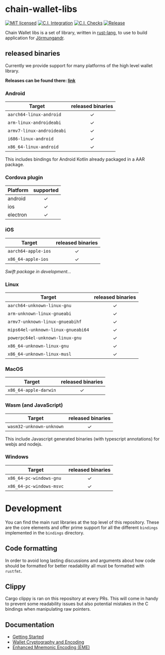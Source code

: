 # chain-wallet-libs

[![MIT licensed][mit-badge]][mit-url]
[![C.I. Integration][ci-integration-badge]][ci-integration-url]
[![C.I. Checks][ci-check-badge]][ci-check-url]
[![Release][release-badge]][release-url]

[mit-badge]: https://img.shields.io/badge/license-MIT%2FApache--2.0-blue
[mit-url]: LICENSE
[ci-integration-badge]: https://github.com/The-Blockchain-Company/chain-wallet-libs/workflows/C.I.%20Integration/badge.svg
[ci-integration-url]: https://github.com/The-Blockchain-Company/chain-wallet-libs/actions?query=workflow%3A%22C.I.+Integration%22
[ci-check-badge]: https://github.com/The-Blockchain-Company/chain-wallet-libs/workflows/C.I.%20Checks/badge.svg
[ci-check-url]: https://github.com/The-Blockchain-Company/chain-wallet-libs/actions?query=workflow%3A%22C.I.+Checks%22
[release-badge]: https://github.com/The-Blockchain-Company/chain-wallet-libs/workflows/Release/badge.svg
[release-url]: https://github.com/The-Blockchain-Company/chain-wallet-libs/actions?query=workflow%3ARelease

Chain Wallet libs is a set of library, written in [rust-lang], to use to build application for [Jörmungandr].

## released binaries

Currently we provide support for many platforms of the high level wallet library.

**Releases can be found there: [link][release-latest]**

### Android

| Target                    | released binaries |
| ------------------------- | :---------------: |
| `aarch64-linux-android`   |         ✓         |
| `arm-linux-androideabi`   |         ✓         |
| `armv7-linux-androideabi` |         ✓         |
| `i686-linux-android`      |         ✓         |
| `x86_64-linux-android`    |         ✓         |

This includes bindings for Android Kotlin already packaged in a AAR package.

### Cordova plugin

| Platform | supported |
| -------- | :-------: |
| android  |     ✓     |
| ios      |     ✓     |
| electron |     ✓     |

### iOS

| Target              | released binaries |
| ------------------- | :---------------: |
| `aarch64-apple-ios` |         ✓         |
| `x86_64-apple-ios`  |         ✓         |

_Swift package in development..._

### Linux

| Target                             | released binaries |
| ---------------------------------- | :---------------: |
| `aarch64-unknown-linux-gnu`        |         ✓         |
| `arm-unknown-linux-gnueabi`        |         ✓         |
| `armv7-unknown-linux-gnueabihf`    |         ✓         |
| `mips64el-unknown-linux-gnueabi64` |         ✓         |
| `powerpc64el-unknown-linux-gnu`    |         ✓         |
| `x86_64-unknown-linux-gnu`         |         ✓         |
| `x86_64-unknown-linux-musl`        |         ✓         |

### MacOS

| Target                | released binaries |
| --------------------- | :---------------: |
| `x86_64-apple-darwin` |         ✓         |

### Wasm (and JavaScript)

| Target                   | released binaries |
| ------------------------ | :---------------: |
| `wasm32-unknown-unknown` |         ✓         |

This include Javascript generated binaries (with typescript annotations)
for webjs and nodejs.

### Windows

| Target                   | released binaries |
| ------------------------ | :---------------: |
| `x86_64-pc-windows-gnu`  |         ✓         |
| `x86_64-pc-windows-msvc` |         ✓         |

# Development

You can find the main rust libraries at the top level of this repository. These
are the core elements and offer prime support for all the different `bindings`
implemented in the `bindings` directory.

## Code formatting

In order to avoid long lasting discussions and arguments about how code should
be formatted for better readability all must be formatted with `rustfmt`.

## Clippy

Cargo clippy is ran on this repository at every PRs. This will come in handy to
prevent some readability issues but also potential mistakes in the C bindings
when manipulating raw pointers.

## Documentation

- [Getting Started](doc/getting_started.md)
- [Wallet Cryptography and Encoding](doc/CRYPTO.md)
- [Enhanced Mnemonic Encoding (EME)](doc/EME.md)

[rust-lang]: https://www.rust-lang.org/
[Jörmungandr]: https://The-Blockchain-Company.github.io/quibitous
[release-latest]: https://github.com/The-Blockchain-Company/chain-wallet-libs/releases/latest
